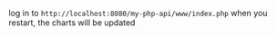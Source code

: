 log in to `http://localhost:8080/my-php-api/www/index.php`
when you restart, the charts will be updated
